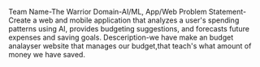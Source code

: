 Team Name-The Warrior
Domain-AI/ML, App/Web
Problem Statement-Create a web and mobile application that analyzes a user's spending patterns using AI, provides budgeting suggestions, and forecasts future expenses and saving goals.
Desceription-we have make an budget analayser website that manages our budget,that teach's what amount of money we have saved.  